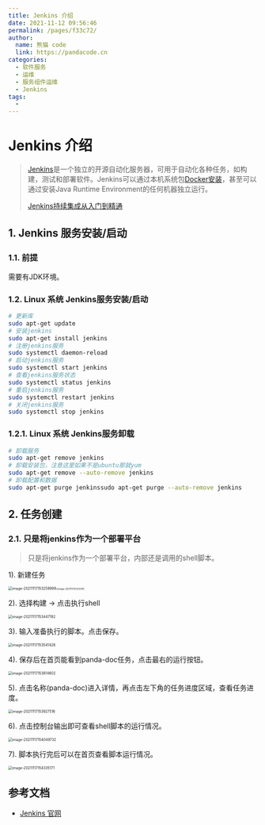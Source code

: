 ```yaml
---
title: Jenkins 介绍
date: 2021-11-12 09:56:46
permalink: /pages/f33c72/
author: 
  name: 熊猫 code
  link: https://pandacode.cn
categories: 
  - 软件服务
  - 运维
  - 服务组件运维
  - Jenkins
tags: 
  - 
---
```

# Jenkins 介绍

> [Jenkins](https://www.w3cschool.cn/jenkins/)是一个独立的开源自动化服务器，可用于自动化各种任务，如构建，测试和部署软件。Jenkins可以通过本机系统包[Docker安装](https://www.w3cschool.cn/docker/)，甚至可以通过安装Java Runtime Environment的任何机器独立运行。
>
> [Jenkins持续集成从入门到精通](https://file.pandacode.cn/blog/20211217154805.pdf)

## 1. Jenkins 服务安装/启动

### 1.1. 前提

需要有JDK环境。

### 1.2. Linux 系统 Jenkins服务安装/启动

```sh
# 更新库
sudo apt-get update
# 安装jenkins
sudo apt-get install jenkins
# 注册jenkins服务
sudo systemctl daemon-reload
# 启动jenkins服务
sudo systemctl start jenkins
# 查看jenkins服务状态
sudo systemctl status jenkins
# 重启jenkins服务
sudo systemctl restart jenkins
# 关闭jenkins服务
sudo systemctl stop jenkins
```

### 1.2.1. Linux 系统 Jenkins服务卸载

```sh
# 卸载服务
sudo apt-get remove jenkins
# 卸载安装包，注意这里如果不是ubuntu那就yum
sudo apt-get remove --auto-remove jenkins
# 卸载配置和数据
sudo apt-get purge jenkinssudo apt-get purge --auto-remove jenkins
```

## 2. 任务创建

### 2.1. 只是将jenkins作为一个部署平台

> 只是将jenkins作为一个部署平台，内部还是调用的shell脚本。

1). 新建任务

<img src="https://file.pandacode.cn/blog/20211217161320.png" alt="image-20211117153259999" style="zoom:50%;" /><img src="https://file.pandacode.cn/blog/20211217161355.png" alt="image-20211117153342410" style="zoom:30%;" />

2). 选择构建 -> 点击执行shell

<img src="https://file.pandacode.cn/blog/20211217161413.png" alt="image-20211117153447192" style="zoom:50%;" />

3). 输入准备执行的脚本。点击保存。

<img alt="image-20211117153541426" src="https://file.pandacode.cn/blog/20211217161433.png" style="zoom:50%;"/>

4). 保存后在首页能看到panda-doc任务，点击最右的运行按钮。

<img src="https://file.pandacode.cn/blog/20211217161448.png" alt="image-20211117153814602" style="zoom:50%;" />

5). 点击名称(panda-doc)进入详情，再点击左下角的任务进度区域，查看任务进度。

<img src="https://file.pandacode.cn/blog/20211217161503.png" alt="image-20211117153927516" style="zoom:50%;" />

6). 点击控制台输出即可查看shell脚本的运行情况。

<img src="https://file.pandacode.cn/blog/20211217161519.png" alt="image-20211117154049732" style="zoom:50%;" />

7). 脚本执行完后可以在首页查看脚本运行情况。

<img src="https://file.pandacode.cn/blog/20211217161541.png" alt="image-20211117154335171" style="zoom:50%;" />

## 参考文档

- [Jenkins 官网](https://www.jenkins.io/)
